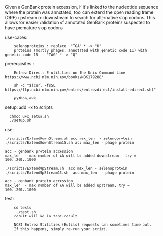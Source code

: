 Given a GenBank protein accession, if it's linked to the nucleotide sequence where the protein was annotated, tool can extend the open reading frame (ORF) upstream or downstream to search for alternative stop codons. This allows for easier validation of annotated GenBank proteins suspected to have premature stop codons

use-cases:

        selenoproteins : replace  "TGA" * -> "U"
        proteins (mostly phages, annotated with genetic code 11) with genetic code 15 :  "TAG" * -> "Q"

prerequisites :

        Entrez Direct: E-utilities on the Unix Command Line https://www.ncbi.nlm.nih.gov/books/NBK179288/

        sh -c "$(curl -fsSL https://ftp.ncbi.nlm.nih.gov/entrez/entrezdirect/install-edirect.sh)"

        python,awk

setup: 
      add +x to scripts

      chmod u+x setup.sh
      ./setup.sh

use:

    ./scripts/ExtendDownStream.sh acc max_len  - selenoprotein
    ./scripts/ExtendDownStream15.sh acc max_len - phage protein

    acc - genbank protein accession
    max_len  - max number of AA will be added downstream,  try = 100..200..1000

    ./scripts/ExtendUpStream.sh  acc max_len - selenoprotein
    ./scripts/ExtendUpStream15.sh  acc max_len  - phage protein

    acc - genbank protein accession
    max_len  - max number of AA will be added upstream, try = 100..200..1000

test:

        cd tests 
         ./test.sh
        result will be in test.result

        NCBI Entrez Utilities (Eutils) requests can sometimes time out. 
        If this happens, simply re-run your script.


